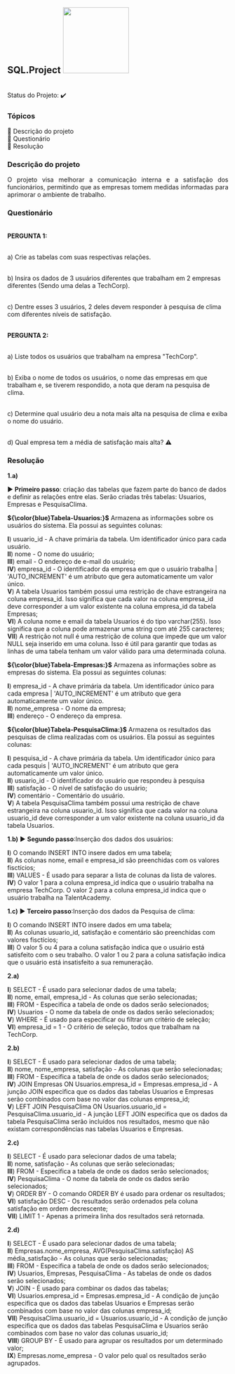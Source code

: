 ## SQL.Project <img src="https://github.com/brunacpg/SQL.Project/assets/103262900/6782d6b2-57b6-473c-9b32-84e9fe07a7be" width="150" height="150">

<br> Status do Projeto: :heavy_check_mark: 

### Tópicos 

:small_blue_diamond: Descrição do projeto
<br>:small_blue_diamond: Questionário
<br>:small_blue_diamond: Resolução

### Descrição do projeto 

<p align="justify">
O projeto visa melhorar a comunicação interna e a satisfação dos funcionários, permitindo que as empresas tomem medidas informadas para aprimorar o ambiente de trabalho.


### Questionário
<br> **PERGUNTA 1:**  

<br> a) Crie as tabelas com suas respectivas relações.

<br> b) Insira os dados de 3 usuários diferentes que trabalham em 2 empresas diferentes (Sendo uma delas a TechCorp).

<br> c) Dentre esses 3 usuários, 2 deles devem responder à pesquisa de clima com diferentes níveis de satisfação.

<br> **PERGUNTA 2:**  

<br> a) Liste todos os usuários que trabalham na empresa "TechCorp".

<br> b) Exiba o nome de todos os usuários, o nome das empresas em que trabalham e, se tiverem respondido, a nota que deram na pesquisa de clima.

<br> c) Determine qual usuário deu a nota mais alta na pesquisa de clima e exiba o nome do usuário.

<br> d) Qual empresa tem a média de satisfação mais alta? :warning:

### Resolução

**1.a)**

:arrow_forward: **Primeiro passo**: criação das tabelas que fazem parte do banco de dados e definir as relações entre elas. Serão criadas três tabelas: Usuarios, Empresas e PesquisaClima.

**${\color{blue}Tabela-Usuarios:}$** Armazena as informações sobre os usuários do sistema. Ela possui as seguintes colunas:

 **I**) usuario_id - A chave primária da tabela. Um identificador único para cada usuário.
<br> **II**) nome - O nome do usuário;
<br> **III**) email - O endereço de e-mail do usuário;
<br> **IV**) empresa_id - O identificador da empresa em que o usuário trabalha | 'AUTO_INCREMENT' é um atributo que gera automaticamente um valor único.
<br> **V**) A tabela Usuarios também possui uma restrição de chave estrangeira na coluna empresa_id. Isso significa que cada valor na coluna empresa_id deve corresponder a um valor existente na coluna empresa_id da tabela Empresas;
<br> **VI**) A coluna nome e email da tabela Usuarios é do tipo varchar(255). Isso significa que a coluna pode armazenar uma string com até 255 caracteres;
<br> **VII**) A restrição not null é uma restrição de coluna que impede que um valor NULL seja inserido em uma coluna. Isso é útil para garantir que todas as linhas de uma tabela tenham um valor válido para uma determinada coluna.

**${\color{blue}Tabela-Empresas:}$** Armazena as informações sobre as empresas do sistema. Ela possui as seguintes colunas:

 **I**) empresa_id - A chave primária da tabela. Um identificador único para cada empresa | 'AUTO_INCREMENT' é um atributo que gera automaticamente um valor único.
 <br> **II**) nome_empresa - O nome da empresa;
 <br> **III**) endereço - O endereço da empresa.
 
**${\color{blue}Tabela-PesquisaClima:}$** Armazena os resultados das pesquisas de clima realizadas com os usuários. Ela possui as seguintes colunas:

**I**) pesquisa_id - A chave primária da tabela. Um identificador único para cada pesquis | 'AUTO_INCREMENT' é um atributo que gera automaticamente um valor único.
<br> **II**) usuario_id - O identificador do usuário que respondeu à pesquisa 
<br> **III**) satisfação - O nível de satisfação do usuário;
<br> **IV**) comentário - Comentário do usuário.
<br> **V**) A tabela PesquisaClima também possui uma restrição de chave estrangeira na coluna usuario_id. Isso significa que cada valor na coluna usuario_id deve corresponder a um valor existente na coluna usuario_id da tabela Usuarios.


**1.b)** :arrow_forward: **Segundo passo**:Inserção dos dados dos usuários:

 **I**) O comando INSERT INTO insere dados em uma tabela;
 <br> **II**) As colunas nome, email e empresa_id são preenchidas com os valores fisctícios;
  <br> **III**) VALUES - É usado para separar a lista de colunas da lista de valores.
<br> **IV**) O valor 1 para a coluna empresa_id indica que o usuário trabalha na empresa TechCorp. O valor 2 para a coluna empresa_id indica que o usuário trabalha na TalentAcademy.

**1.c)** :arrow_forward: **Terceiro passo**:Inserção dos dados da Pesquisa de clima:

 **I**) O comando INSERT INTO insere dados em uma tabela;
  <br> **II**) As colunas usuario_id, satisfação e comentário são preenchidas com valores fisctícios;
 <br> **III**) O valor 5 ou 4 para a coluna satisfação indica que o usuário está satisfeito com o seu trabalho. O valor 1 ou 2 para a coluna satisfação indica que o usuário está insatisfeito a sua remuneração.


  
**2.a)**

**I**) SELECT - É usado para selecionar dados de uma tabela;
<br> **II**) nome, email, empresa_id - As colunas que serão selecionadas;
<br> **III**) FROM - Especifica a tabela de onde os dados serão selecionados;
<br> **IV**) Usuarios - O nome da tabela de onde os dados serão selecionados;
<br> **V**) WHERE - É usado para especificar ou filtrar um critério de seleção;
<br> **VI**) empresa_id = 1 - O critério de seleção, todos que trabalham na TechCorp.

**2.b)**

**I**) SELECT - É usado para selecionar dados de uma tabela;
<br> **II**) nome, nome_empresa, satisfação - As colunas que serão selecionadas;
<br> **III**) FROM - Especifica a tabela de onde os dados serão selecionados;
<br> **IV**) JOIN Empresas ON Usuarios.empresa_id = Empresas.empresa_id - A junção JOIN especifica que os dados das tabelas Usuarios e Empresas serão combinados com base no valor das colunas empresa_id;
<br> **V**) LEFT JOIN PesquisaClima ON Usuarios.usuario_id = PesquisaClima.usuario_id - A junção LEFT JOIN especifica que os dados da tabela PesquisaClima serão incluídos nos resultados, mesmo que não existam correspondências nas tabelas Usuarios e Empresas.


**2.c)**

**I**) SELECT - É usado para selecionar dados de uma tabela;
<br> **II**) nome, satisfação - As colunas que serão selecionadas;
<br> **III**) FROM - Especifica a tabela de onde os dados serão selecionados;
<br> **IV**) PesquisaClima - O nome da tabela de onde os dados serão selecionados;
<br> **V**) ORDER BY - O comando ORDER BY é usado para ordenar os resultados;
<br> **VI**) satisfação DESC - Os resultados serão ordenados pela coluna satisfação em ordem decrescente;
<br> **VII**) LIMIT 1 - Apenas a primeira linha dos resultados será retornada.


**2.d)**

**I**) SELECT - É usado para selecionar dados de uma tabela;
<br> **II**) Empresas.nome_empresa, AVG(PesquisaClima.satisfação) AS média_satisfação - As colunas que serão selecionadas;
<br> **III**) FROM - Especifica a tabela de onde os dados serão selecionados;
<br> **IV**) Usuarios, Empresas, PesquisaClima - As tabelas de onde os dados serão selecionados; 
<br> **V**) JOIN - É usado para combinar os dados das tabelas;
<br> **VI**) Usuarios.empresa_id = Empresas.empresa_id - A condição de junção especifica que os dados das tabelas Usuarios e Empresas serão combinados com base no valor das colunas empresa_id;
<br> **VII**) PesquisaClima.usuario_id = Usuarios.usuario_id - A condição de junção especifica que os dados das tabelas PesquisaClima e Usuarios serão combinados com base no valor das colunas usuario_id;
<br> **VIII**) GROUP BY - É usado para agrupar os resultados por um determinado valor;
<br> **IX**) Empresas.nome_empresa - O valor pelo qual os resultados serão agrupados.
